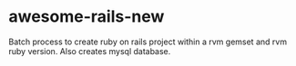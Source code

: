 # awesome-rails-new
Batch process to create ruby on rails project within a rvm gemset and rvm ruby version. Also creates mysql database.

